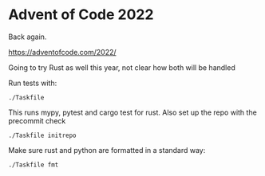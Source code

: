 # Advent of Code 2022

Back again.

https://adventofcode.com/2022/

Going to try Rust as well this year, not clear how both will be handled

Run tests with:
```
./Taskfile
```

This runs mypy, pytest and cargo test for rust. Also set up the repo with the precommit check
```
./Taskfile initrepo
```

Make sure rust and python are formatted in a standard way:
```
./Taskfile fmt
```
